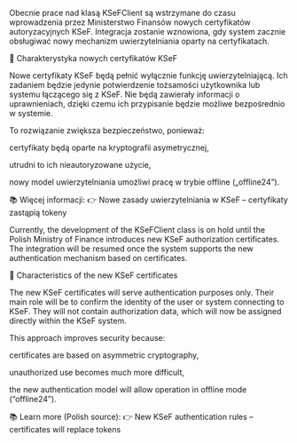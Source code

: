 
Obecnie prace nad klasą KSeFClient są wstrzymane do czasu wprowadzenia przez Ministerstwo Finansów nowych certyfikatów autoryzacyjnych KSeF.
Integracja zostanie wznowiona, gdy system zacznie obsługiwać nowy mechanizm uwierzytelniania oparty na certyfikatach.

🔐 Charakterystyka nowych certyfikatów KSeF

Nowe certyfikaty KSeF będą pełnić wyłącznie funkcję uwierzytelniającą.
Ich zadaniem będzie jedynie potwierdzenie tożsamości użytkownika lub systemu łączącego się z KSeF.
Nie będą zawierały informacji o uprawnieniach, dzięki czemu ich przypisanie będzie możliwe bezpośrednio w systemie.

To rozwiązanie zwiększa bezpieczeństwo, ponieważ:

certyfikaty będą oparte na kryptografii asymetrycznej,

utrudni to ich nieautoryzowane użycie,

nowy model uwierzytelniania umożliwi pracę w trybie offline („offline24”).

📚 Więcej informacji:
👉 Nowe zasady uwierzytelniania w KSeF – certyfikaty zastąpią tokeny


Currently, the development of the KSeFClient class is on hold until the Polish Ministry of Finance introduces new KSeF authorization certificates.
The integration will be resumed once the system supports the new authentication mechanism based on certificates.

🔐 Characteristics of the new KSeF certificates

The new KSeF certificates will serve authentication purposes only.
Their main role will be to confirm the identity of the user or system connecting to KSeF.
They will not contain authorization data, which will now be assigned directly within the KSeF system.

This approach improves security because:

certificates are based on asymmetric cryptography,

unauthorized use becomes much more difficult,

the new authentication model will allow operation in offline mode (“offline24”).

📚 Learn more (Polish source):
👉 New KSeF authentication rules – certificates will replace tokens

